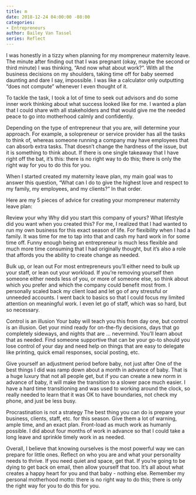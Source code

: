 ```yaml
---
title: m
date: 2018-12-24 04:00:00 -08:00
categories:
- Entrepreneurs
author: Bailey Van Tassel
series: Reflect
---
```


I was honestly in a tizzy when planning for my mompreneur maternity leave. The minute after finding out that I was pregnant (okay, maybe the second or third minute) I was thinking, “And now what about work?”. With all the business decisions on my shoulders, taking time off for baby seemed daunting and dare I say, impossible. I was like a calculator only outputting “does not compute” whenever I even thought of it. 

To tackle the task, I took a lot of time to seek out advisors and do some inner work thinking about what success looked like for me. I wanted a plan that I could share with all stakeholders and that would give me the needed peace to go into motherhood calmly and confidently. 

Depending on the type of entrepreneur that you are, will determine your approach. For example, a solopreneur or service provider has all the tasks to think of, whereas someone running a company may have employees that can absorb extra tasks. That doesn’t change the hardness of the issue, but it is something to think about. If there is one single takeaway that I have right off the bat, it’s this: there is no right way to do this; there is only the right way for you to do this for you. 

When I started created my maternity leave plan, my main goal was to answer this question, “What can I do to give the highest love and respect to my family, my employees, and my clients?” In that order.  

Here are my 5 pieces of advice for creating your mompreneur maternity leave plan: 

Review your why
Why did you start this company of yours? What lifestyle did you want when you created this? For me, I realized that I had wanted to run my own business for this exact season of life. For flexibility when I had a family. It was time for me to tap into that and cash my hard work in for some time off. Funny enough being an entrepreneur is much less flexible and much more time consuming that I had originally thought, but it’s also a role that affords you the ability to create change as needed. 

Bulk up, or lean out
For most entrepreneurs you’ll either need to bulk up your staff, or lean out your workload. If you’re removing yourself then someone either needs less of you, or more of someone else, so think about which you prefer and which the company could benefit most from. I personally scaled back my client load and let go of any stressful or unneeded accounts. I went back to basics so that I could focus my limited attention on meaningful work. I even let go of staff, which was so hard, but so necessary. 

Control is an illusion
Your baby will teach you this from day one, but control is an illusion. Get your mind ready for on-the-fly decisions, days that go completely sideways, and nights that are … nevermind. You’ll learn about that as needed. Find someone supportive that can be your go-to should you lose control of your day and need help on things that are easy to delegate like printing, quick email responses, social posting, etc. 

Give yourself an adjustment period before baby, not just after
One of the best things I did was ramp down about a month in advance of baby. That is a huge luxury that not all people get, but if you can create a new norm in advance of baby, it will make the transition to a slower pace much easier. I have a hard time transitioning and was used to working around the clock, so really needed to learn that it was OK to have boundaries, not check my phone, and just be less busy.  

Procrastination is not a strategy
The best thing you can do is prepare your business, clients, staff, etc. for this season. Give them a lot of warning, ample time, and an exact plan. Front-load as much work as humanly possible. I did about four months of work in advance so that I could take a long leave and sprinkle timely work in as needed. 

Overall, I believe that knowing ourselves is the most powerful way we can prepare for little ones. Reflect on who you are and what your personality needs to thrive. If you need quiet and space, get that. If you’re going to be dying to get back on email, then allow yourself that too. It’s all about what creates a happy heart for you and that baby - nothing else. Remember my personal motherhood motto: there is no right way to do this; there is only the right way for you to do this for you. 
